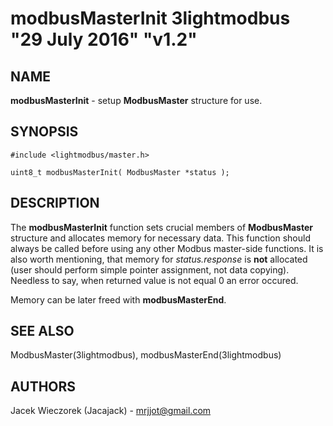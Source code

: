 # modbusMasterInit 3lightmodbus "29 July 2016" "v1.2"

## NAME
**modbusMasterInit** - setup **ModbusMaster** structure for use.

## SYNOPSIS
`#include <lightmodbus/master.h>`

`uint8_t modbusMasterInit( ModbusMaster *status );`

## DESCRIPTION
The **modbusMasterInit** function sets crucial members of **ModbusMaster** structure and allocates memory for necessary data. This function should always be called before using any other Modbus master-side functions.
It is also worth mentioning, that memory for *status.response* is **not** allocated (user should perform simple pointer assignment, not data copying).
Needless to say, when returned value is not equal 0 an error occured.

Memory can be later freed with **modbusMasterEnd**.

## SEE ALSO
ModbusMaster(3lightmodbus), modbusMasterEnd(3lightmodbus)

## AUTHORS
Jacek Wieczorek (Jacajack) - mrjjot@gmail.com
